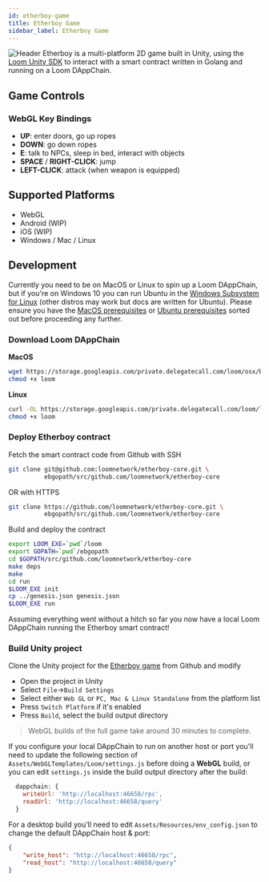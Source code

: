 ```yaml
---
id: etherboy-game
title: Etherboy Game
sidebar_label: Etherboy Game
---
```

![Header](/developers/img/etherboy.jpg) Etherboy is a multi-platform 2D game built in Unity, using the [Loom Unity SDK](unity-sdk.md) to interact with a smart contract written in Golang and running on a Loom DAppChain.

## Game Controls

### WebGL Key Bindings

- **UP**: enter doors, go up ropes
- **DOWN**: go down ropes
- **E**: talk to NPCs, sleep in bed, interact with objects
- **SPACE** / **RIGHT-CLICK**: jump
- **LEFT-CLICK**: attack (when weapon is equipped)

## Supported Platforms

- WebGL
- Android (WIP)
- iOS (WIP)
- Windows / Mac / Linux

## Development

Currently you need to be on MacOS or Linux to spin up a Loom DAppChain, but if you're on Windows 10 you can run Ubuntu in the [Windows Subsystem for Linux](https://docs.microsoft.com/en-us/windows/wsl/install-win10) (other distros may work but docs are written for Ubuntu). Please ensure you have the [MacOS prerequisites](prereqs.md) or [Ubuntu prerequisites](prereqs-ubuntu.md) sorted out before proceeding any further.

### Download Loom DAppChain

**MacOS**

```bash
wget https://storage.googleapis.com/private.delegatecall.com/loom/osx/build-132/loom
chmod +x loom
```

**Linux**

```bash
curl -OL https://storage.googleapis.com/private.delegatecall.com/loom/linux/build-132/loom
chmod +x loom
```

### Deploy Etherboy contract

Fetch the smart contract code from Github with SSH

```bash
git clone git@github.com:loomnetwork/etherboy-core.git \
          ebgopath/src/github.com/loomnetwork/etherboy-core
```

OR with HTTPS

```bash
git clone https://github.com/loomnetwork/etherboy-core.git \
          ebgopath/src/github.com/loomnetwork/etherboy-core
```

Build and deploy the contract

```bash
export LOOM_EXE=`pwd`/loom
export GOPATH=`pwd`/ebgopath
cd $GOPATH/src/github.com/loomnetwork/etherboy-core
make deps
make
cd run
$LOOM_EXE init
cp ../genesis.json genesis.json
$LOOM_EXE run
```

Assuming everything went without a hitch so far you now have a local Loom DAppChain running the Etherboy smart contract!

### Build Unity project

Clone the Unity project for the [Etherboy game](https://github.com/loomnetwork/Etherboy) from Github and modify

- Open the project in Unity
- Select `File`->`Build Settings`
- Select either `Web GL` or `PC, Mac & Linux Standalone` from the platform list
- Press `Switch Platform` if it's enabled
- Press `Build`, select the build output directory

> WebGL builds of the full game take around 30 minutes to complete.

If you configure your local DAppChain to run on another host or port you'll need to update the following section of `Assets/WebGLTemplates/Loom/settings.js` before doing a **WebGL** build, or you can edit `settings.js` inside the build output directory after the build:

```js
  dappchain: {
    writeUrl: 'http://localhost:46658/rpc',
    readUrl: 'http://localhost:46658/query'
  }
```

For a desktop build you'll need to edit `Assets/Resources/env_config.json` to change the default DAppChain host & port:

```json
{
    "write_host": "http://localhost:46658/rpc",
    "read_host": "http://localhost:46658/query"
}
```
